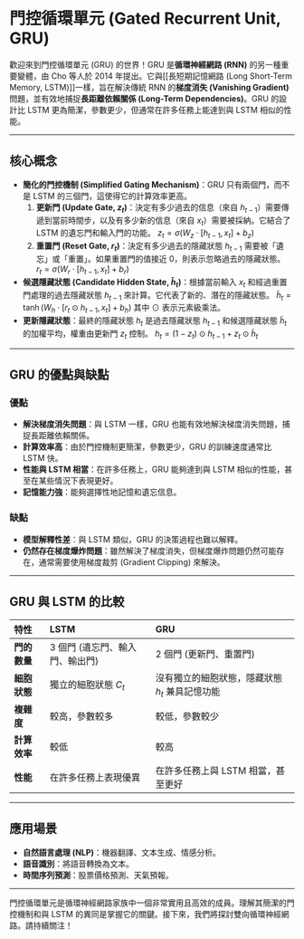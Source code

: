 # 門控循環單元 (Gated Recurrent Unit, GRU)

歡迎來到門控循環單元 (GRU) 的世界！GRU 是**循環神經網路 (RNN)** 的另一種重要變體，由 Cho 等人於 2014 年提出。它與[[長短期記憶網路 (Long Short-Term Memory, LSTM)]]一樣，旨在解決傳統 RNN 的**梯度消失 (Vanishing Gradient)** 問題，並有效地捕捉**長距離依賴關係 (Long-Term Dependencies)**。GRU 的設計比 LSTM 更為簡潔，參數更少，但通常在許多任務上能達到與 LSTM 相似的性能。

---

## 核心概念

*   **簡化的門控機制 (Simplified Gating Mechanism)**：GRU 只有兩個門，而不是 LSTM 的三個門，這使得它的計算效率更高。
    1.  **更新門 (Update Gate, $z_t$)**：決定有多少過去的信息（來自 $h_{t-1}$）需要傳遞到當前時間步，以及有多少新的信息（來自 $x_t$）需要被採納。它結合了 LSTM 的遺忘門和輸入門的功能。
        $z_t = \sigma(W_z \cdot [h_{t-1}, x_t] + b_z)$
    2.  **重置門 (Reset Gate, $r_t$)**：決定有多少過去的隱藏狀態 $h_{t-1}$ 需要被「遺忘」或「重置」。如果重置門的值接近 0，則表示忽略過去的隱藏狀態。
        $r_t = \sigma(W_r \cdot [h_{t-1}, x_t] + b_r)$
*   **候選隱藏狀態 (Candidate Hidden State, $\tilde{h}_t$)**：根據當前輸入 $x_t$ 和經過重置門處理的過去隱藏狀態 $h_{t-1}$ 來計算。它代表了新的、潛在的隱藏狀態。
    $\tilde{h}_t = \tanh(W_h \cdot [r_t \odot h_{t-1}, x_t] + b_h)$
    其中 $\odot$ 表示元素級乘法。
*   **更新隱藏狀態**：最終的隱藏狀態 $h_t$ 是過去隱藏狀態 $h_{t-1}$ 和候選隱藏狀態 $\tilde{h}_t$ 的加權平均，權重由更新門 $z_t$ 控制。
    $h_t = (1 - z_t) \odot h_{t-1} + z_t \odot \tilde{h}_t$

---

## GRU 的優點與缺點

### 優點

*   **解決梯度消失問題**：與 LSTM 一樣，GRU 也能有效地解決梯度消失問題，捕捉長距離依賴關係。
*   **計算效率高**：由於門控機制更簡潔，參數更少，GRU 的訓練速度通常比 LSTM 快。
*   **性能與 LSTM 相當**：在許多任務上，GRU 能夠達到與 LSTM 相似的性能，甚至在某些情況下表現更好。
*   **記憶能力強**：能夠選擇性地記憶和遺忘信息。

### 缺點

*   **模型解釋性差**：與 LSTM 類似，GRU 的決策過程也難以解釋。
*   **仍然存在梯度爆炸問題**：雖然解決了梯度消失，但梯度爆炸問題仍然可能存在，通常需要使用梯度裁剪 (Gradient Clipping) 來解決。

---

## GRU 與 LSTM 的比較

| 特性         | LSTM                                  | GRU                                   |
| :----------- | :------------------------------------ | :------------------------------------ |
| **門的數量** | 3 個門 (遺忘門、輸入門、輸出門)       | 2 個門 (更新門、重置門)               |
| **細胞狀態** | 獨立的細胞狀態 $C_t$                  | 沒有獨立的細胞狀態，隱藏狀態 $h_t$ 兼具記憶功能 |
| **複雜度**   | 較高，參數較多                        | 較低，參數較少                        |
| **計算效率** | 較低                                  | 較高                                  |
| **性能**     | 在許多任務上表現優異                  | 在許多任務上與 LSTM 相當，甚至更好    |

---

## 應用場景

*   **自然語言處理 (NLP)**：機器翻譯、文本生成、情感分析。
*   **語音識別**：將語音轉換為文本。
*   **時間序列預測**：股票價格預測、天氣預報。

---

門控循環單元是循環神經網路家族中一個非常實用且高效的成員。理解其簡潔的門控機制和與 LSTM 的異同是掌握它的關鍵。接下來，我們將探討雙向循環神經網路。請持續關注！
